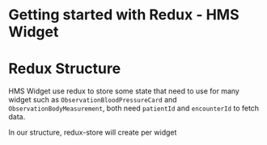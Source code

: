 # Getting started with Redux - HMS Widget

# **Redux Structure**

HMS Widget use redux to store some state that need to use for many widget such as `ObservationBloodPressureCard` and `ObservationBodyMeasurement`, both need `patientId` and `encounterId` to fetch data.

In our structure, redux-store will create per widget
